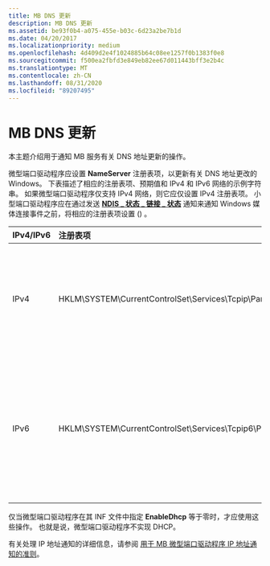 ```yaml
---
title: MB DNS 更新
description: MB DNS 更新
ms.assetid: be93f0b4-a075-455e-b03c-6d23a2be7b1d
ms.date: 04/20/2017
ms.localizationpriority: medium
ms.openlocfilehash: 4d409d2e4f1024885b64c08ee1257f0b1383f0e8
ms.sourcegitcommit: f500ea2fbfd3e849eb82ee67d011443bff3e2b4c
ms.translationtype: MT
ms.contentlocale: zh-CN
ms.lasthandoff: 08/31/2020
ms.locfileid: "89207495"
---
```

# <a name="mb-dns-updates"></a>MB DNS 更新


本主题介绍用于通知 MB 服务有关 DNS 地址更新的操作。

微型端口驱动程序应设置 **NameServer** 注册表项，以更新有关 DNS 地址更改的 Windows。 下表描述了相应的注册表项、预期值和 IPv4 和 IPv6 网络的示例字符串。 如果微型端口驱动程序仅支持 IPv4 网络，则它应仅设置 IPv4 注册表项。 小型端口驱动程序应在通过发送 [**NDIS \_ 状态 \_ 链接 \_ 状态**](./ndis-status-link-state.md) 通知来通知 Windows 媒体连接事件之前，将相应的注册表项设置 () 。

<table>
<colgroup>
<col width="25%" />
<col width="25%" />
<col width="25%" />
<col width="25%" />
</colgroup>
<thead>
<tr class="header">
<th align="left">IPv4/IPv6</th>
<th align="left">注册表项</th>
<th align="left">值</th>
<th align="left">示例</th>
</tr>
</thead>
<tbody>
<tr class="odd">
<td align="left"><p>IPv4</p></td>
<td align="left"><p>HKLM\SYSTEM\CurrentControlSet\Services\Tcpip\Parameters\Interfaces\InterfaceGUID\NameServer</p></td>
<td align="left"><p>空格分隔的 DNS 服务器 IPv4 地址</p></td>
<td align="left"><p>10.20.30.41</p>
<p>10.20.30.40</p></td>
</tr>
<tr class="even">
<td align="left"><p>IPv6</p></td>
<td align="left"><p>HKLM\SYSTEM\CurrentControlSet\Services\Tcpip6\Parameters\Interfaces\InterfaceGUID\NameServer</p></td>
<td align="left"><p>空格分隔的 DNS 服务器 IPv6 地址</p></td>
<td align="left"><p>2001：4898：7001： f000：1：2：3：4</p>
<p>2001：4898：7001： f000：1：2：3：5</p></td>
</tr>
</tbody>
</table>

 

仅当微型端口驱动程序在其 INF 文件中指定 **EnableDhcp** 等于零时，才应使用这些操作。 也就是说，微型端口驱动程序不实现 DHCP。

有关处理 IP 地址通知的详细信息，请参阅 [用于 MB 微型端口驱动程序 IP 地址通知的准则](guidelines-for-mb-miniport-driver-ip-address-notifications.md)。

 


